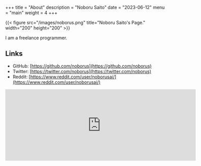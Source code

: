 +++
title = "About"
description = "Noboru Saito"
date = "2023-06-12"
menu = "main"
weight = 4
+++

{{< figure src="/images/noborus.png" title="Noboru Saito's Page." width="200" height="200" >}}

I am a freelance programmer.

## Links

* <i class="fab fa-github"></i>GitHub: [https://github.com/noborus](https://github.com/noborus)
* <i class="fab fa-twitter"></i>Twitter: [https://twitter.com/noborus](https://twitter.com/noborus)
* <i class="fab fa-reddit"></i>Reddit: [https://www.reddit.com/user/noborusai/](https://www.reddit.com/user/noborusai/)

<iframe src="https://github.com/sponsors/noborus/card" title="Sponsor noborus" height="225" width="600" style="border: 0;"></iframe>
